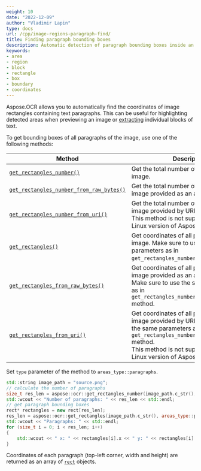 ```yaml
---
weight: 10
date: "2022-12-09"
author: "Vladimir Lapin"
type: docs
url: /cpp/image-regions-paragraph-find/
title: Finding paragraph bounding boxes
description: Automatic detection of paragraph bounding boxes inside an image.
keywords:
- area
- region
- block
- rectangle
- box
- boundary
- coordinates
---
```


Aspose.OCR allows you to automatically find the coordinates of image rectangles containing text paragraphs. This can be useful for highlighting detected areas when previewing an image or [extracting](/ocr/cpp/image-regions-extract/) individual blocks of text.

To get bounding boxes of all paragraphs of the image, use one of the following methods:

Method | Description
------ | -----------
[`get_rectangles_number()`](https://reference.aspose.com/ocr/cpp/groupAspose#ga915d8b416a56c5512c81677a5e29ba5c) | Get the total number of paragraphs in the image.
[`get_rectangles_number_from_raw_bytes()`](https://reference.aspose.com/ocr/cpp/groupAspose#ga2974731f43466e0b53bc721c15f5835a) | Get the total number of paragraphs in the image provided as an array of pixels.
[`get_rectangles_number_from_uri()`](https://reference.aspose.com/ocr/cpp/groupAspose#gafa06a729340a98aed1345d2b329b8ace) | Get the total number of paragraphs in the image provided by URI.<br />This method is not supported in the Linux version of Aspose.OCR for C++.
[`get_rectangles()`](https://reference.aspose.com/ocr/cpp/groupAspose#ga678ce5134a3af65992a99da963bcf3dd) | Get coordinates of all paragraph in the image. Make sure to use the same parameters as in `get_rectangles_number()` method.
[`get_rectangles_from_raw_bytes()`](https://reference.aspose.com/ocr/cpp/groupAspose#gad2f4783815cac578ec80230c5aea4d8f) | Get coordinates of all paragraph in the image provided as an array of pixels. Make sure to use the same parameters as in `get_rectangles_number_from_raw_bytes()` method.
[`get_rectangles_from_uri()`](https://reference.aspose.com/ocr/cpp/groupAspose#ga270c57b8595cd911c7cf2e68fcc624af) | Get coordinates of all paragraph in the image provided by URI. Make sure to use the same parameters as in `get_rectangles_number_from_uri()` method.<br />This method is not supported in the Linux version of Aspose.OCR for C++.

Set `type` parameter of the method to `areas_type::paragraphs`.

```cpp
std::string image_path = "source.png";
// calculate the number of paragraphs
size_t res_len = aspose::ocr::get_rectangles_number(image_path.c_str(), areas_type::paragraphs, false);
std::wcout << "Number of paragraphs: " << res_len << std::endl;
// get paragraph bounding boxes
rect* rectangles = new rect[res_len];
res_len = aspose::ocr::get_rectangles(image_path.c_str(), areas_type::paragraphs, false, rectangles, res_len);
std::wcout << "Paragraphs: " << std::endl;
for (size_t i = 0; i < res_len; i++)
{
	std::wcout << " x: " << rectangles[i].x << " y: " << rectangles[i].y << " width: " << rectangles[i].width << " height: " << rectangles[i].height << std::endl;
}
```

Coordinates of each paragraph (top-left corner, width and height) are returned as an array of [`rect`](https://reference.aspose.com/ocr/cpp/structrect/) objects.
